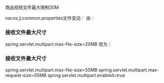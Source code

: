 商品视频文件最大限制30M

nacos上common.properties文件变动：
由：
### 接收文件最大尺寸
spring.servlet.multipart.max-file-size=20MB
改为：
### 接收文件最大尺寸
spring.servlet.multipart.max-file-size=50MB
spring.servlet.multipart.max-request-size=55MB
spring.servlet.multipart.enabled=true